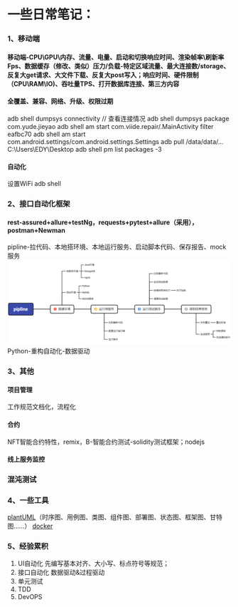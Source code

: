# 一些日常笔记：

### 1、移动端

#### 移动端-CPU\GPU\内存、流量、电量、启动和切换响应时间、渲染帧率\刷新率Fps、数据缓存（修改、类似）压力/负载-特定区域流量、最大连接数/storage、反复大get请求、大文件下载、反复大post写入；响应时间、硬件限制（CPU\RAM\IO)、吞吐量TPS、打开数据库连接、第三方内容

#### 全覆盖、兼容、网络、升级、权限过期

adb shell dumpsys connectivity // 查看连接情况
adb shell dumpsys package com.yude.jieyao
adb shell am start com.viide.repair/.MainActivity filter eafbc70
adb shell am start  com.android.settings/com.android.settings.Settings
adb pull /data/data/... C:\Users\EDY\Desktop
adb shell pm list packages -3
#### 自动化

设置WiFi
adb shell

### 2、接口自动化框架

#### rest-assured+allure+testNg，requests+pytest+allure（采用），postman+Newman

pipline-拉代码、本地搭环境、本地运行服务、启动脚本代码、保存报告、mock服务
![](.notes_images/5f2d8c36.png)
Python-重构自动化-数据驱动

### 3、其他

#### 项目管理

工作规范文档化，流程化


#### 合约

NFT智能合约特性，remix，B-智能合约测试-solidity测试框架；nodejs

#### 线上服务监控

### 混沌测试

### 4、一些工具

[plantUML](https://plantuml.com/zh/starting)（时序图、用例图、类图、组件图、部署图、状态图、框架图、甘特图……）
[docker](https://www.coonote.com/docker/docker-common-commands.html)

### 5、经验累积

1. UI自动化
   先编写基本对齐、大小写、标点符号等规范；
2. 接口自动化
   数据驱动&过程驱动
3. 单元测试
4. TDD
5. DevOPS

####
